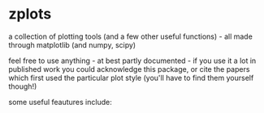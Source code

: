# zplots
 
a collection of plotting tools (and a few other useful functions) - all made through matplotlib (and numpy, scipy)

feel free to use anything - at best partly documented - if you use it a lot in published work you could acknowledge this package, or cite the papers which first used the particular plot style (you'll have to find them yourself though!)

some useful feautures include:
